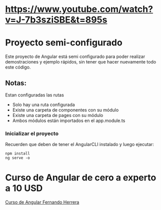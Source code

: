 # https://www.youtube.com/watch?v=J-7b3sziSBE&t=895s

# Proyecto semi-configurado

Este proyecto de Angular está semi configurado para poder realizar demostraciones y ejemplo rápidos, sin tener que hacer nuevamente todo este código.

## Notas:
Estan configuradas las rutas
* Solo hay una ruta configurada
* Existe una carpeta de componentes con su módulo
* Existe una carpeta de pages con su módulo
* Ambos módulos están importados en el app.module.ts

### Inicializar el proyecto
Recuerden que deben de tener el AngularCLI instalado y luego ejecutar:

```
npm install
ng serve -o
```

# Curso de Angular de cero a experto a 10 USD
[Curso de Angular Fernando Herrera](https://www.udemy.com/angular-2-fernando-herrera/?couponCode=ANGULAR-10)
